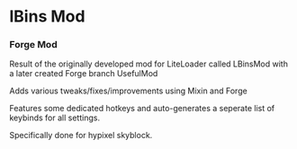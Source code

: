# lBins Mod

### Forge Mod


Result of the originally developed mod for LiteLoader called LBinsMod with a later created Forge branch UsefulMod

Adds various tweaks/fixes/improvements using Mixin and Forge

Features some dedicated hotkeys and auto-generates a seperate list of keybinds for all settings.

Specifically done for hypixel skyblock.

